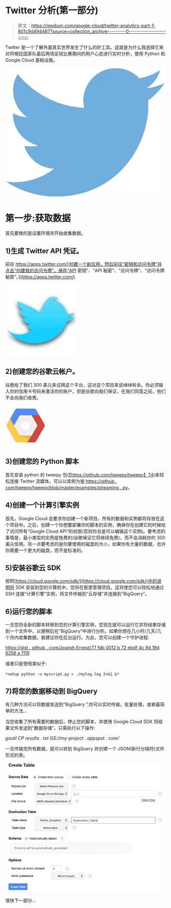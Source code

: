 # Twitter 分析(第一部分)

> 原文：<https://medium.com/google-cloud/twitter-analytics-part-1-801c9d494487?source=collection_archive---------0----------------------->

Twitter 是一个了解外面真实世界发生了什么的好工具。这就是为什么我选择它来对阿根廷国家队最后两场足球比赛期间的用户心态进行实时分析，使用 Python 和 Google Cloud 基础设施。

![](img/0d2edd0fa4dfb7a65e8809c28a90b812.png)

# 第一步:获取数据

首先要做的是设置环境并开始收集数据。

## 1)生成 Twitter API 凭证。

前往 https://apps.twitter.com/[创建一个新应用，然后前往“密钥和访问令牌”并点击“创建我的访问令牌”。保存“API 密钥”、“API 秘密”、“访问令牌”、“访问令牌秘密”。](https://apps.twitter.com/)

![](img/69da965f51d75578d0dd63f2be62617b.png)

## 2)创建您的谷歌云帐户。

谷歌给了我们 300 美元来试用这个平台，这对这个项目来说绰绰有余。你必须输入你的信用卡号码来激活你的账户，但是谷歌向我们保证，在我们同意之前，他们不会向我们收费。

![](img/e3c1835c17fd93f9468e5e450960815c.png)

## 3)创建您的 Python 脚本

首先安装 python 的 tweepy 包(【https://github.com/tweepy/tweepy】T4)来轻松连接 Twitter 流媒体。可以以库例为鉴:[https://github . com/tweepy/tweepy/blob/master/examples/streaming . py](https://github.com/tweepy/tweepy/blob/master/examples/streaming.py)。

## 4)创建一个计算引擎实例

首先，Google Cloud 会要求你创建一个新项目，所有的数据和实例都将存放在这个项目中。之后，创建一个你想要部署你的脚本的实例，确保你在创建它的时候给了访问所有“Google Cloud API”的权限(否则你总是可以编辑这个实例)。要考虑的事情是，最小类型的实例是免费的(谷歌保证它将继续免费)，而不会消耗你的 300 美元信用。另一点要考虑的是你要使用的磁盘的大小，如果你有大量的数据，也许你需要一个更大的磁盘，而不是标准的。

## 5)安装谷歌云 SDK

按照[https://cloud.google.com/sdk/](https://cloud.google.com/sdk/)中的说明将 SDK 安装到您的计算机中，您将在那里管理项目。这将使您可以轻松地通过 SSH 连接“计算引擎”实例，将文件传输到“云存储”并连接到“BigQuery”。

## 6)运行您的脚本

一旦您将全新的脚本转移到您的计算引擎实例，您现在就可以运行它并将结果存储到一个文件中，以便稍后在“BigQuery”中进行分析。如果你想在几小时/几天/几个月内收集数据，我建议你在后台运行。为此，您可以创建一个守护进程:

[https://gist . github . com/Joseph Ernest/77 fdb 0012 b 72 ebdf 4c 9d 19d 6256 a 1119](https://gist.github.com/josephernest/77fdb0012b72ebdf4c9d19d6256a1119)

或者只是使用类似于:

`*nohup python -u myscript.py > ./mylog.log 2>&1 &*`

## 7)将您的数据移动到 BigQuery

有几种方法可以将数据发送到“BigQuery ”,你可以实时传输，批量处理，或者最简单的方法…

当您收集了所有需要的数据后，停止您的脚本，并使用 Google Cloud SDK 将结果文件发送到“数据存储”，只需执行以下操作:

*gsutil CP results . txt GS://my-project . appspot . com/*

一旦传输完所有数据，就可以转到 BigQuery 并创建一个 JSON(新行分隔符)文件形式的表。

![](img/449efda624f2211b3e2806f0a50b2968.png)

很快下一部分…
